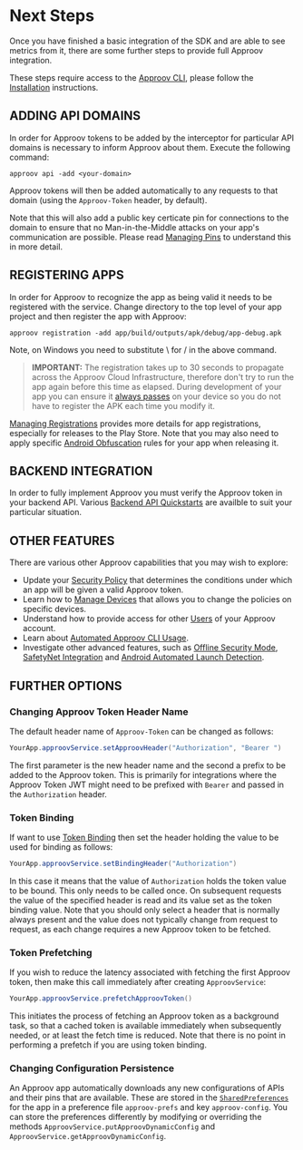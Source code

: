 # Next Steps
Once you have finished a basic integration of the SDK and are able to see metrics from it, there are some further steps to provide full Approov integration.

These steps require access to the [Approov CLI](https://approov.io/docs/latest/approov-cli-tool-reference/), please follow the [Installation](https://approov.io/docs/latest/approov-installation/) instructions.

## ADDING API DOMAINS
In order for Approov tokens to be added by the interceptor for particular API domains is necessary to inform Approov about them. Execute the following command:

```
approov api -add <your-domain>
```
Approov tokens will then be added automatically to any requests to that domain (using the `Approov-Token` header, by default).

Note that this will also add a public key certicate pin for connections to the domain to ensure that no Man-in-the-Middle attacks on your app's communication are possible. Please read [Managing Pins](https://approov.io/docs/latest/approov-usage-documentation/#public-key-pinning-configuration) to understand this in more detail.

## REGISTERING APPS
In order for Approov to recognize the app as being valid it needs to be registered with the service. Change directory to the top level of your app project and then register the app with Approov:

```
approov registration -add app/build/outputs/apk/debug/app-debug.apk
```
Note, on Windows you need to substitute \ for / in the above command.

> **IMPORTANT:** The registration takes up to 30 seconds to propagate across the Approov Cloud Infrastructure, therefore don't try to run the app again before this time as elapsed. During development of your app you can ensure it [always passes](https://approov.io/docs/latest/approov-usage-documentation/#adding-a-device-security-policy) on your device so you do not have to register the APK each time you modify it.

[Managing Registrations](https://approov.io/docs/latest/approov-usage-documentation/#managing-registrations) provides more details for app registrations, especially for releases to the Play Store. Note that you may also need to apply specific [Android Obfuscation](https://approov.io/docs/latest/approov-usage-documentation/#android-obfuscation) rules for your app when releasing it.

## BACKEND INTEGRATION
In order to fully implement Approov you must verify the Approov token in your backend API. Various [Backend API Quickstarts](https://approov.io/docs/latest/approov-integration-examples/backend-api/) are availble to suit your particular situation.

## OTHER FEATURES
There are various other Approov capabilities that you may wish to explore:

* Update your [Security Policy](https://approov.io/docs/latest/approov-usage-documentation/#security-policies) that determines the conditions under which an app will be given a valid Approov token.
* Learn how to [Manage Devices](https://approov.io/docs/latest/approov-usage-documentation/#managing-devices) that allows you to change the policies on specific devices.
* Understand how to provide access for other [Users](https://approov.io/docs/latest/approov-usage-documentation/#user-management) of your Approov account.
* Learn about [Automated Approov CLI Usage](https://approov.io/docs/latest/approov-usage-documentation/#automated-approov-cli-usage).
* Investigate other advanced features, such as [Offline Security Mode](https://approov.io/docs/latest/approov-usage-documentation/#offline-security-mode), [SafetyNet Integration](https://approov.io/docs/latest/approov-usage-documentation/#google-safetynet-integration) and [Android Automated Launch Detection](https://approov.io/docs/latest/approov-usage-documentation/#android-automated-launch-detection).

## FURTHER OPTIONS

### Changing Approov Token Header Name
The default header name of `Approov-Token` can be changed as follows:

```Java
YourApp.approovService.setApproovHeader("Authorization", "Bearer ")
```

The first parameter is the new header name and the second a prefix to be added to the Approov token. This is primarily for integrations where the Approov Token JWT might need to be prefixed with `Bearer` and passed in the `Authorization` header.

### Token Binding
If want to use [Token Binding](https://approov.io/docs/latest/approov-usage-documentation/#token-binding) then set the header holding the value to be used for binding as follows:

```Java
YourApp.approovService.setBindingHeader("Authorization")
```

In this case it means that the value of `Authorization` holds the token value to be bound. This only needs to be called once. On subsequent requests the value of the specified header is read and its value set as the token binding value. Note that you should only select a header that is normally always present and the value does not typically change from request to request, as each change requires a new Approov token to be fetched.

### Token Prefetching
If you wish to reduce the latency associated with fetching the first Approov token, then make this call immediately after creating `ApproovService`:

```Java
YourApp.approovService.prefetchApproovToken()
```

This initiates the process of fetching an Approov token as a background task, so that a cached token is available immediately when subsequently needed, or at least the fetch time is reduced. Note that there is no point in performing a prefetch if you are using token binding.

### Changing Configuration Persistence
An Approov app automatically downloads any new configurations of APIs and their pins that are available. These are stored in the [`SharedPreferences`](https://developer.android.com/reference/android/content/SharedPreferences) for the app in a preference file `approov-prefs` and key `approov-config`. You can store the preferences differently by modifying or overriding the methods `ApproovService.putApproovDynamicConfig` and `ApproovService.getApproovDynamicConfig`.
